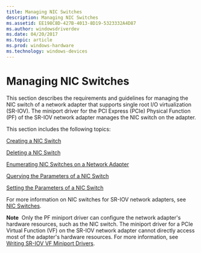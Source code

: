 ```yaml
---
title: Managing NIC Switches
description: Managing NIC Switches
ms.assetid: EE198C8D-427B-4013-8D19-5323332A4D87
ms.author: windowsdriverdev
ms.date: 04/20/2017
ms.topic: article
ms.prod: windows-hardware
ms.technology: windows-devices
---
```


# Managing NIC Switches


This section describes the requirements and guidelines for managing the NIC switch of a network adapter that supports single root I/O virtualization (SR-IOV). The miniport driver for the PCI Express (PCIe) Physical Function (PF) of the SR-IOV network adapter manages the NIC switch on the adapter.

This section includes the following topics:

[Creating a NIC Switch](creating-a-nic-switch.md)

[Deleting a NIC Switch](deleting-a-nic-switch.md)

[Enumerating NIC Switches on a Network Adapter](enumerating-nic-switches-on-a-network-adapter.md)

[Querying the Parameters of a NIC Switch](querying-the-parameters-of-a-nic-switch.md)

[Setting the Parameters of a NIC Switch](setting-the-parameters-of-a-nic-switch.md)

For more information on NIC switches for SR-IOV network adapters, see [NIC Switches](nic-switches.md).

**Note**  Only the PF miniport driver can configure the network adapter's hardware resources, such as the NIC switch. The miniport driver for a PCIe Virtual Function (VF) on the SR-IOV network adapter cannot directly access most of the adapter's hardware resources. For more information, see [Writing SR-IOV VF Miniport Drivers](writing-sr-iov-vf-miniport-drivers.md).

 

 

 





